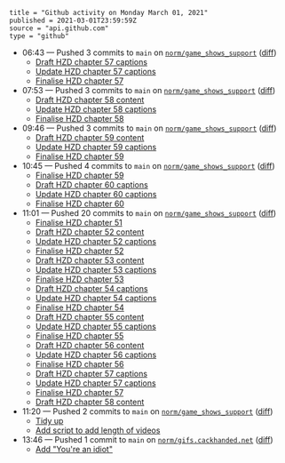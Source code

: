 ```
title = "Github activity on Monday March 01, 2021"
published = 2021-03-01T23:59:59Z
source = "api.github.com"
type = "github"
```

* 06:43 — Pushed 3 commits to `main` on [`norm/game_shows_support`](https://github.com/norm/game_shows_support) ([diff](https://github.com/norm/game_shows_support/compare/5eee0a4ac5923b7e6dc404ea06281f8a883083cf..4bcee04d52757886cd6a1f80d413c5468b514b08))
  * [Draft HZD chapter 57 captions](https://github.com/norm/game_shows_support/commit/665f45c465c55affcb5bc5535bdfeea0fb1ceb0f)
  * [Update HZD chapter 57 captions](https://github.com/norm/game_shows_support/commit/34e7f4c2d899bcea06f842bc232179f939a55bcc)
  * [Finalise HZD chapter 57](https://github.com/norm/game_shows_support/commit/4bcee04d52757886cd6a1f80d413c5468b514b08)
* 07:53 — Pushed 3 commits to `main` on [`norm/game_shows_support`](https://github.com/norm/game_shows_support) ([diff](https://github.com/norm/game_shows_support/compare/4bcee04d52757886cd6a1f80d413c5468b514b08..c8702895c550d02453c2cf507230c103e1e0d1ac))
  * [Draft HZD chapter 58 content](https://github.com/norm/game_shows_support/commit/2cb3b65e78951b7e827838616af710fa64177f43)
  * [Update HZD chapter 58 captions](https://github.com/norm/game_shows_support/commit/4fc160f76a22b5a7120b49e9c240682f34bbfa75)
  * [Finalise HZD chapter 58](https://github.com/norm/game_shows_support/commit/c8702895c550d02453c2cf507230c103e1e0d1ac)
* 09:46 — Pushed 3 commits to `main` on [`norm/game_shows_support`](https://github.com/norm/game_shows_support) ([diff](https://github.com/norm/game_shows_support/compare/c8702895c550d02453c2cf507230c103e1e0d1ac..6245e9eceb7639a52c2d953c81c5bdcc58a48823))
  * [Draft HZD chapter 59 content](https://github.com/norm/game_shows_support/commit/b0a7f5dc77036845032124b52460cf3c6a3aa276)
  * [Update HZD chapter 59 captions](https://github.com/norm/game_shows_support/commit/910db28bd1a264ec3c9ea6dc2775d93385bc4bb6)
  * [Finalise HZD chapter 59](https://github.com/norm/game_shows_support/commit/6245e9eceb7639a52c2d953c81c5bdcc58a48823)
* 10:45 — Pushed 4 commits to `main` on [`norm/game_shows_support`](https://github.com/norm/game_shows_support) ([diff](https://github.com/norm/game_shows_support/compare/6245e9eceb7639a52c2d953c81c5bdcc58a48823..61913a068c26d248e0bd4b647887e9d10104a9a0))
  * [Finalise HZD chapter 59](https://github.com/norm/game_shows_support/commit/53ff1034e5129f1c4efc580d53125864c193bde7)
  * [Draft HZD chapter 60 captions](https://github.com/norm/game_shows_support/commit/0f766c037d9a47cd406dd35c455707897a9a7553)
  * [Update HZD chapter 60 captions](https://github.com/norm/game_shows_support/commit/0132d65a73bc355e58db94cf9294df274e73d04f)
  * [Finalise HZD chapter 60](https://github.com/norm/game_shows_support/commit/61913a068c26d248e0bd4b647887e9d10104a9a0)
* 11:01 — Pushed 20 commits to `main` on [`norm/game_shows_support`](https://github.com/norm/game_shows_support) ([diff](https://github.com/norm/game_shows_support/compare/61913a068c26d248e0bd4b647887e9d10104a9a0..067295155c8031e7d62d4e1a38a420c3144b3d93))
  * [Finalise HZD chapter 51](https://github.com/norm/game_shows_support/commit/1e77ce3ea8b51fbc9961707697d2973a3e594e93)
  * [Draft HZD chapter 52 content](https://github.com/norm/game_shows_support/commit/dc99592c61ec1cc8a4df0c6786eb46ac878a0e06)
  * [Update HZD chapter 52 captions](https://github.com/norm/game_shows_support/commit/5818d70a8eeb882c955d8581a391a990b7554bdb)
  * [Finalise HZD chapter 52](https://github.com/norm/game_shows_support/commit/e8707861858ba4a0091ed2990f6554c7d1423811)
  * [Draft HZD chapter 53 content](https://github.com/norm/game_shows_support/commit/e01756a7e8d448a2e6c533a781a2377fe760164f)
  * [Update HZD chapter 53 captions](https://github.com/norm/game_shows_support/commit/a726144663d47b9ffcb772af72430bc61a416c0b)
  * [Finalise HZD chapter 53](https://github.com/norm/game_shows_support/commit/2c429b9bd167bd12e3ff04eb657e6914a3d23679)
  * [Draft HZD chapter 54 captions](https://github.com/norm/game_shows_support/commit/755bdabdb0562c6b2f607e959ef6f6a4179c6085)
  * [Update HZD chapter 54 captions](https://github.com/norm/game_shows_support/commit/0f3acb6dfa6918cce27f7c0c7c7883c9d3d77c45)
  * [Finalise HZD chapter 54](https://github.com/norm/game_shows_support/commit/e4a0ac3e547210c15f9817dee47de5323c52f417)
  * [Draft HZD chapter 55 content](https://github.com/norm/game_shows_support/commit/4eb7040b5b5e0569e7455cbcc94c256c589bff9c)
  * [Update HZD chapter 55 captions](https://github.com/norm/game_shows_support/commit/885b0da7a121516b872ffe14499b05aae23f2f1c)
  * [Finalise HZD chapter 55](https://github.com/norm/game_shows_support/commit/d491b63b4179703931625e4658a5bc8aeb1a3f57)
  * [Draft HZD chapter 56 content](https://github.com/norm/game_shows_support/commit/aa0cee3bee5f5fd5519064e1475fe87a525aaa39)
  * [Update HZD chapter 56 captions](https://github.com/norm/game_shows_support/commit/fa6bebb9fe10a92271bf6a7bfb294efab169c661)
  * [Finalise HZD chapter 56](https://github.com/norm/game_shows_support/commit/1f2e0d7b17ea0a7823a66b18e13d21fcb4d593d6)
  * [Draft HZD chapter 57 captions](https://github.com/norm/game_shows_support/commit/1f9b04b3b9463250c053f049db525aa0c747be71)
  * [Update HZD chapter 57 captions](https://github.com/norm/game_shows_support/commit/44f7e903cf851909f1990bce78cd9540267cc0a2)
  * [Finalise HZD chapter 57](https://github.com/norm/game_shows_support/commit/75c30a985a674b5daf153bdc8792252604c290a8)
  * [Draft HZD chapter 58 content](https://github.com/norm/game_shows_support/commit/0bf459c0057f4dee9b861387e77a7b9fd502deda)
* 11:20 — Pushed 2 commits to `main` on [`norm/game_shows_support`](https://github.com/norm/game_shows_support) ([diff](https://github.com/norm/game_shows_support/compare/067295155c8031e7d62d4e1a38a420c3144b3d93..5e46c72276041195168c7b74178aab9fb2652783))
  * [Tidy up](https://github.com/norm/game_shows_support/commit/596a29e1ce2aa8993ed2f2f07bd22f68080bb02b)
  * [Add script to add length of videos](https://github.com/norm/game_shows_support/commit/5e46c72276041195168c7b74178aab9fb2652783)
* 13:46 — Pushed 1 commit to `main` on [`norm/gifs.cackhanded.net`](https://github.com/norm/gifs.cackhanded.net) ([diff](https://github.com/norm/gifs.cackhanded.net/compare/9a72db5550166ad585c1553ccc1e5ab6f0669d96..4ae4b3f33862f609774e3f15a61bd3aa6357baf5))
  * [Add "You're an idiot"](https://github.com/norm/gifs.cackhanded.net/commit/4ae4b3f33862f609774e3f15a61bd3aa6357baf5)
